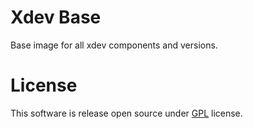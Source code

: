 # Xdev Base

Base image for all xdev components and versions.

# License

This software is release open source under [GPL](https://github.com/SindriaInc/xdev/blob/master/LICENSE) license.
